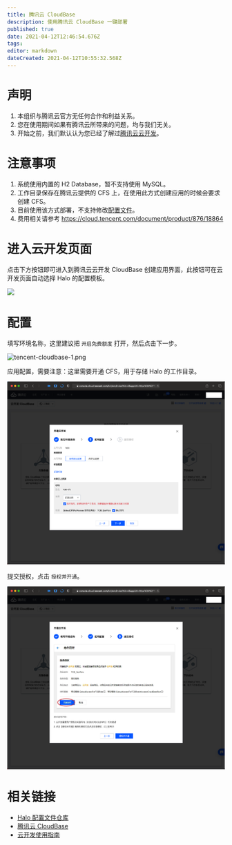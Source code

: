 ```yaml
---
title: 腾讯云 CloudBase
description: 使用腾讯云 CloudBase 一键部署
published: true
date: 2021-04-12T12:46:54.676Z
tags: 
editor: markdown
dateCreated: 2021-04-12T10:55:32.568Z
---
```


# 声明

1. 本组织与腾讯云官方无任何合作和利益关系。
2. 您在使用期间如果有腾讯云所带来的问题，均与我们无关。
3. 开始之前，我们默认认为您已经了解过[腾讯云云开发](https://cloud.tencent.com/product/tcb)。

# 注意事项

1. 系统使用内置的 H2 Database，暂不支持使用 MySQL。
1. 工作目录保存在腾讯云提供的 CFS 上，在使用此方式创建应用的时候会要求创建 CFS。
1. 目前使用该方式部署，不支持修改[配置文件](https://docs.halo.run/zh/install/config)。
1. 费用相关请参考 https://cloud.tencent.com/document/product/876/18864

# 进入云开发页面

点击下方按钮即可进入到腾讯云云开发 CloudBase 创建应用界面，此按钮可在云开发页面自动选择 Halo 的配置模板。

[![](https://main.qcloudimg.com/raw/67f5a389f1ac6f3b4d04c7256438e44f.svg)](https://console.cloud.tencent.com/tcb/env/index?action=CreateAndDeployCloudBaseProject&appUrl=https%3A%2F%2Fgithub.com%2Fhalo-dev%2Ftencent-cloudbase-halo&branch=master)

# 配置

填写环境名称，这里建议把 `开启免费额度` 打开，然后点击下一步。

![tencent-cloudbase-1.png](/assets/tencent-cloudbase/tencent-cloudbase-1.png)

应用配置，需要注意：这里需要开通 CFS，用于存储 Halo 的工作目录。

![tencent-cloudbase-2.png](/assets/tencent-cloudbase/tencent-cloudbase-2.png)

提交授权，点击 `授权并开通`。

![tencent-cloudbase-3.png](/assets/tencent-cloudbase/tencent-cloudbase-3.png)

# 相关链接

- [Halo 配置文件仓库](https://github.com/halo-dev/tencent-cloudbase-halo)
- [腾讯云 CloudBase](https://console.cloud.tencent.com/tcb/env/index)
- [云开发使用指南](https://cloud.tencent.com/document/product/876)

